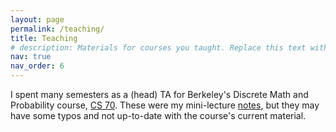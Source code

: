 ```yaml
---
layout: page
permalink: /teaching/
title: Teaching
# description: Materials for courses you taught. Replace this text with your description.
nav: true
nav_order: 6
---
```


I spent many semesters as a (head) TA for Berkeley's Discrete Math and Probability course, [CS 70](https://www.eecs70.org/). These were my mini-lecture [notes](/skswaminathan/assets/pdf/cs70_lecs.pdf), but they may have some typos and not up-to-date with the course's current material. 

